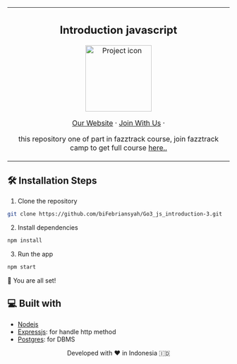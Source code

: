 <table align="center"><tr><td align="center" width="9999">
<h2 align="center">Introduction javascript</h2>
<img src="https://res.cloudinary.com/antikey/image/upload/v1667849615/logofazz_ojpnt2.jpg" align="center" width="150" alt="Project icon">

<p align="center">
    <a href="https://www.fazztrack.com/" target="blank">Our Website</a>
    ·
    <a href="https://www.fazztrack.com/class/backend-golang">Join With Us</a>
    ·
</p>

this repository one of part in fazztrack course, join fazztrack camp to get full course <a href="https://www.fazztrack.com/" target="blank">here..</a>

</td></tr></table>

## 🛠️ Installation Steps

1. Clone the repository

```bash
git clone https://github.com/biFebriansyah/Go3_js_introduction-3.git
```

2. Install dependencies

```bash
npm install
```

3. Run the app

```bash
npm start
```

🌟 You are all set!

## 💻 Built with

-   [Nodejs](https://nodejs.org/en/)
-   [Expressjs](https://expressjs.com/): for handle http method
-   [Postgres](https://www.postgresql.org/): for DBMS

<div align="center" align="center" width="9999">
<tr>
<p align="center">
Developed with ❤️ in Indonesia 	🇮🇩
</p>
</div>
